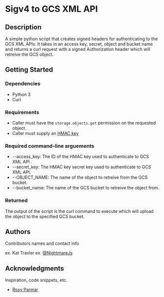 # Sigv4 to GCS XML API


## Description

A simple python script that creates signed headers for authenticating to the GCS XML APIs. It takes in an access key, secret, object and bucket name and returns a curl request with a signed Authorization header which will retreive the GCS object.

## Getting Started

### Dependencies

- Python 3
- Curl

### Requirements

* Caller must have the `storage.objects.get` permission on the requested object.
* Caller must supply an [HMAC key](https://cloud.google.com/storage/docs/authentication/hmackeys)


### Required command-line arguements

* --access_key: The ID of the HMAC key used to authenticate to GCS XML API .
* --secret_key: The HMAC key secret key used to authenticate to GCS XML API. 
* --OBJECT_NAME: The name of the object to retreive from the GCS bucket.
* --bucket_name: The name of the GCS bucket to retreive the object from.

### Returned

The output of the script is the curl command to execute which will upload the object to the specified GCS bucket.


## Authors

Contributors names and contact info

ex. Kat Traxler 
ex. [@NightmareJs](https://twitter.com/nightmarejs)


## Acknowledgments

Inspiration, code snippets, etc.
* [Rosy Parmar](https://medium.com/@rosyparmar/google-cloud-storage-use-hmac-to-authenticate-requests-to-cloud-storage-aa8ed859be33)